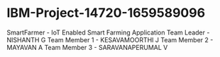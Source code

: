 # IBM-Project-14720-1659589096
SmartFarmer - IoT Enabled Smart Farming Application
Team Leader   - NISHANTH G
Team Member 1 - KESAVAMOORTHI J
Team Member 2 - MAYAVAN A
Team Member 3 - SARAVANAPERUMAL V

